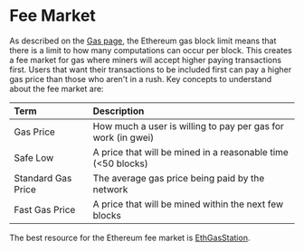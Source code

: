 # Fee Market

As described on the [Gas page](https://www.ethhub.io/docs/ethereum-101/key-concepts/gas), the Ethereum gas block limit means that there is a limit to how many computations can occur per block. This creates a fee market for gas where miners will accept higher paying transactions first.  Users that want their transactions to be included first can pay a higher gas price than those who aren't in a rush. Key concepts to understand about the fee market are:

| Term | Description |
| :--- | :--- |
| Gas Price | How much a user is willing to pay per gas for work \(in gwei\) |
| Safe Low | A price that will be mined in a reasonable time \(&lt;50 blocks\) |
| Standard Gas Price | The average gas price being paid by the network |
| Fast Gas Price | A price that will be mined within the next few blocks |

The best resource for the Ethereum fee market is [EthGasStation](https://ethgasstation.info/).

